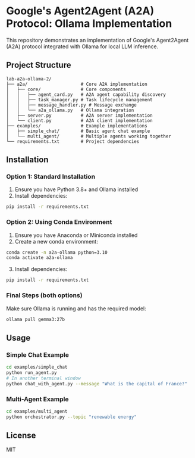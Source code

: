 # Google's Agent2Agent (A2A) Protocol: Ollama Implementation

This repository demonstrates an implementation of Google's Agent2Agent (A2A) protocol integrated with Ollama for local LLM inference.

## Project Structure

```
lab-a2a-ollama-2/
├── a2a/                    # Core A2A implementation
│   ├── core/               # Core components
│   │   ├── agent_card.py   # A2A agent capability discovery
│   │   ├── task_manager.py # Task lifecycle management
│   │   ├── message_handler.py # Message exchange
│   │   └── a2a_ollama.py   # Ollama integration
│   ├── server.py           # A2A server implementation
│   └── client.py           # A2A client implementation
├── examples/               # Example implementations
│   ├── simple_chat/        # Basic agent chat example
│   └── multi_agent/        # Multiple agents working together
└── requirements.txt        # Project dependencies
```

## Installation

### Option 1: Standard Installation

1. Ensure you have Python 3.8+ and Ollama installed
2. Install dependencies:

```bash
pip install -r requirements.txt
```

### Option 2: Using Conda Environment

1. Ensure you have Anaconda or Miniconda installed
2. Create a new conda environment:

```bash
conda create -n a2a-ollama python=3.10
conda activate a2a-ollama
```

3. Install dependencies:

```bash
pip install -r requirements.txt
```

### Final Steps (both options)

Make sure Ollama is running and has the required model:

```bash
ollama pull gemma3:27b
```

## Usage

### Simple Chat Example

```bash
cd examples/simple_chat
python run_agent.py
# In another terminal window
python chat_with_agent.py --message "What is the capital of France?"
```

### Multi-Agent Example

```bash
cd examples/multi_agent
python orchestrator.py --topic "renewable energy"
```

## License

MIT 